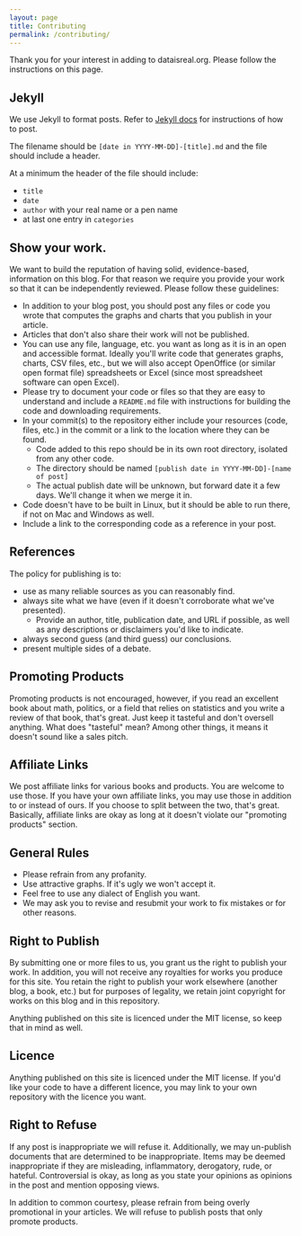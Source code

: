 ```yaml
---
layout: page
title: Contributing
permalink: /contributing/
---
```


Thank you for your interest in adding to dataisreal.org. Please follow the instructions on this page.

## Jekyll

We use Jekyll to format posts. Refer to [Jekyll docs][jekyll-docs] for instructions of how to post.

The filename should be `[date in YYYY-MM-DD]-[title].md` and the file should include a header.

At a minimum the header of the file should include:
* `title`
* `date`
* `author` with your real name or a pen name
* at last one entry in `categories`

## Show your work.

We want to build the reputation of having solid, evidence-based, information on this blog. For that reason we require you
provide your work so that it can be independently reviewed. Please follow these guidelines:
* In addition to your blog post, you should post any files or code you wrote that computes the graphs and charts that you 
publish in your article.
* Articles that don't also share their work will not be published.
* You can use any file, language, etc. you want as long as it is in an open and accessible format. Ideally you'll write code 
that generates graphs, charts, CSV files, etc., but we will also accept OpenOffice (or similar open format file) spreadsheets 
or Excel (since most spreadsheet software can open Excel). 
* Please try to document your code or files so that they are easy to understand and include a `README.md` file with instructions 
for building the code and downloading requirements.
* In your commit(s) to the repository either include your resources (code, files, etc.) in the commit or a link to the location 
where they can be found.
  * Code added to this repo should be in its own root directory, isolated from any other code.
  * The directory should be named `[publish date in YYYY-MM-DD]-[name of post]`
  * The actual publish date will be unknown, but forward date it a few days. We'll change it when we merge it in.
* Code doesn't have to be built in Linux, but it should be able to run there, if not on Mac and Windows as well.
* Include a link to the corresponding code as a reference in your post.

## References

The policy for publishing is to:
* use as many reliable sources as you can reasonably find.
* always site what we have (even if it doesn't corroborate what we've presented).
  * Provide an author, title, publication date, and URL if possible, as well as any descriptions or disclaimers you'd like to indicate.
* always second guess (and third guess) our conclusions.
* present multiple sides of a debate.

## Promoting Products

Promoting products is not encouraged, however, if you read an excellent book about math, politics, or a field that relies 
on statistics and you write a review of that book, that's great. Just keep it tasteful and don't oversell anything.
What does "tasteful" mean? Among other things, it means it doesn't sound like a sales pitch.

## Affiliate Links

We post affiliate links for various books and products. You are welcome to use those. If you have your own affiliate links,
you may use those in addition to or instead of ours. If you choose to split between the two, that's great.
Basically, affiliate links are okay as long at it doesn't violate our "promoting products" section.

## General Rules

* Please refrain from any profanity.
* Use attractive graphs. If it's ugly we won't accept it.
* Feel free to use any dialect of English you want.
* We may ask you to revise and resubmit your work to fix mistakes or for other reasons.

## Right to Publish

By submitting one or more files to us, you grant us the right to publish your work. In addition, you will not receive any royalties
for works you produce for this site. You retain the right to publish your work elsewhere (another blog, a book, etc.) but for purposes
of legality, we retain joint copyright for works on this blog and in this repository.

Anything published on this site is licenced under the MIT license, so keep that in mind as well.

## Licence

Anything published on this site is licenced under the MIT license. If you'd like your code to have a different licence, you may link to 
your own repository with the licence you want.

## Right to Refuse

If any post is inappropriate we will refuse it. Additionally, we may un-publish documents that are determined to be 
inappropriate. Items may be deemed inappropriate if they are misleading, inflammatory, derogatory, rude, or hateful. Controversial 
is okay, as long as you state your opinions as opinions in the post and mention opposing views.

In addition to common courtesy, please refrain from being overly promotional in your articles. We will refuse to publish posts
that only promote products. 

[jekyll-docs]: https://jekyllrb.com/docs/home
